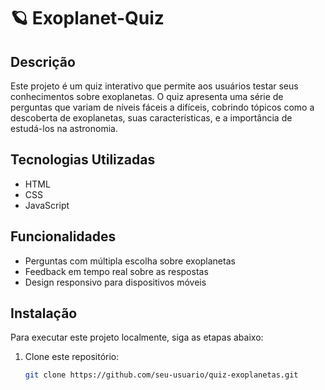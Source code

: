 # 🪐 Exoplanet-Quiz

## Descrição

Este projeto é um quiz interativo que permite aos usuários testar seus conhecimentos sobre exoplanetas. O quiz apresenta uma série de perguntas que variam de níveis fáceis a difíceis, cobrindo tópicos como a descoberta de exoplanetas, suas características, e a importância de estudá-los na astronomia.

## Tecnologias Utilizadas

- HTML
- CSS
- JavaScript

## Funcionalidades

- Perguntas com múltipla escolha sobre exoplanetas
- Feedback em tempo real sobre as respostas
- Design responsivo para dispositivos móveis

## Instalação

Para executar este projeto localmente, siga as etapas abaixo:

1. Clone este repositório:
   ```bash
   git clone https://github.com/seu-usuario/quiz-exoplanetas.git
